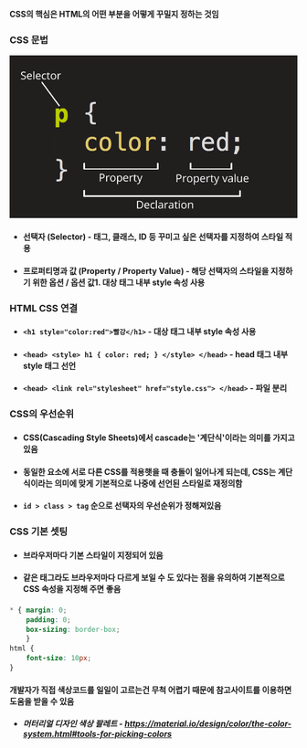 #### CSS의 핵심은 HTML의 어떤 부분을 어떻게 꾸밀지 정하는 것임

### CSS 문법 
![CSS](./images/CSS.png)
- #### 선택자 (Selector) - 태그, 클래스, ID 등 꾸미고 싶은 선택자를 지정하여 스타일 적용
- #### 프로퍼티명과 값 (Property / Property Value) - 해당 선택자의 스타일을 지정하기 위한 옵션 / 옵션 값1.  대상 태그 내부 style 속성 사용


### HTML CSS 연결 
- #### `<h1 style="color:red">빨강</h1>` - 대상 태그 내부 style 속성 사용
- #### `<head> <style> h1 { color: red; } </style> </head>` - head 태그 내부 style 태그 선언
- #### `<head> <link rel="stylesheet" href="style.css"> </head>` - 파일 분리


### CSS의 우선순위
- #### CSS(Cascading Style Sheets)에서 cascade는 '계단식'이라는 의미를 가지고 있음
- #### 동일한 요소에 서로 다른 CSS를 적용햇을 때 충돌이 일어나게 되는데, CSS는 계단식이라는 의미에 맞게 기본적으로 나중에 선언된 스타일로 재정의함
- #### `id > class > tag` 순으로 선택자의 우선순위가 정해져있음


### CSS 기본 셋팅
- #### 브라우저마다 기본 스타일이 지정되어 있음
- #### 같은 태그라도 브라우저마다 다르게 보일 수 도 있다는 점을 유의하여 기본적으로 CSS 속성을 지정해 주면 좋음
``` CSS
* { margin: 0; 
	padding: 0; 
	box-sizing: border-box; 
	} 
html { 
	font-size: 10px; 
}
```


#### 개발자가 직접 색상코드를 일일이 고르는건 무척 어렵기 때문에 참고사이트를 이용하면 도움을 받을 수 있음
- ##### 머터리얼 디자인 색상 팔레트 - https://material.io/design/color/the-color-system.html#tools-for-picking-colors